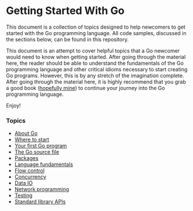 # Getting Started With Go 
This document is a collection of topics designed to help newcomers to get started with the Go programming language.  All code samples, discussed in the sections below, can be found in this repository.

This document is an attempt to cover helpful topics that a Go newcomer would need to know when getting started.  After going through the material here, the reader should be able to understand the fundamentals of the Go programming language and other critical idioms necessary to start creating Go programs.  However, this is by any stretch of the imagination complete.  After going through the material here, it is highly recommend that you grab a good book ([hopefully mine](https://www.packtpub.com/application-development/learning-go-programming)) to continue your journey into the Go programming language.

Enjoy!


### Topics
- [About Go](docs/about.md)
- [Where to start](docs/getting_started.md)
- [Your first Go program](docs/first_program.md)
- [The Go source file](docs/source_file.md)                                                            
- [Packages](docs/packages.md)
- [Language fundamentals](docs/fundamentals.md)
- [Flow control](docs/flow_control.md)
- [Concurrency](docs/concurrency.md)
- [Data IO](docs/data_io.md)
- [Network programming](docs/networking.md)
- [Testing](docs/testing.md)
- [Standard library APIs](docs/stdlib.md)


